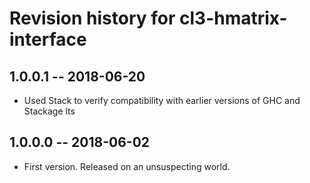 # Revision history for cl3-hmatrix-interface

## 1.0.0.1  -- 2018-06-20

* Used Stack to verify compatibility with earlier versions of GHC and Stackage lts

## 1.0.0.0  -- 2018-06-02

* First version. Released on an unsuspecting world.
